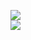 [![](https://img.shields.io/badge/Made%20With-Github%20Spray-lightgrey.svg?style=for-the-badge&logo=github)](https://github.com/Annihil/github-spray#21286)  
[![](https://i.imgur.com/2DrTn0Z.gif)](https://github.com/Annihil/github-spray)
